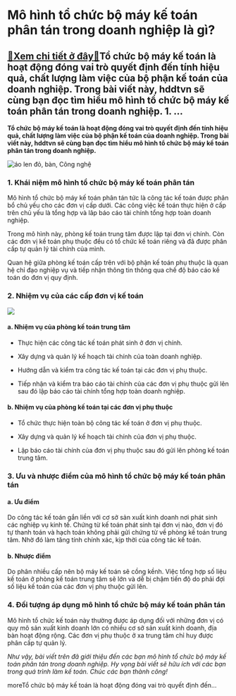 Mô hình tổ chức bộ máy kế toán phân tán trong doanh nghiệp là gì?
=================================================================

[:gift:Xem chi tiết ở đây:gift:](https://hddtvn.com/mo-hinh-to-chuc-bo-may-ke-toan-phan-tan-trong-doanh-nghiep-la-gi/)Tổ chức bộ máy kế toán là hoạt động đóng vai trò quyết định đến tính hiệu quả, chất lượng làm việc của bộ phận kế toán của doanh nghiệp. Trong bài viết này, hddtvn sẽ cùng bạn đọc tìm hiểu mô hình tổ chức bộ máy kế toán phân tán trong doanh nghiệp. 1. …
-----------------------------------------------------------------------------------------------------------------------------------------------------------------------------------------------------------------------------------------------------------------------

**Tổ chức bộ máy kế toán là hoạt động đóng vai trò quyết định đến tính hiệu quả, chất lượng làm việc của bộ phận kế toán của doanh nghiệp. Trong bài viết này, hddtvn sẽ cùng bạn đọc tìm hiểu mô hình tổ chức bộ máy kế toán phân tán trong doanh nghiệp.**


![áo len đỏ, bàn, Công nghệ](https://hddtvn.com/wp-content/uploads/2021/01/pexels-photo-3791130-2-scaled.jpeg)


### 1. Khái niệm mô hình tổ chức bộ máy kế toán phân tán


Mô hình tổ chức bộ máy kế toán phân tán tức là công tác kế toán được phân bổ chủ yếu cho các đơn vị cấp dưới. Các công việc kế toán thực hiện ở cấp trên chủ yếu là tổng hợp và lâp báo cáo tài chính tổng hợp toàn doanh nghiệp.


Trong mô hình này, phòng kế toán trung tâm được lập tại đơn vị chính. Còn các đơn vị kế toán phụ thuộc đều có tổ chức kế toán riêng và đã được phân cấp tự quản lý tài chính của mình.


Quan hệ giữa phòng kế toán cấp trên với bộ phận kế toán phụ thuộc là quan hệ chỉ đạo nghiệp vụ và tiếp nhận thông tin thông qua chế độ báo cáo kế toán do đơn vị quy định.


### 2. Nhiệm vụ của các cấp đơn vị kế toán


![](https://hddtvn.com/wp-content/uploads/2021/01/7b6PQMN.png)


#### a. Nhiệm vụ của phòng kế toán trung tâm




* Thực hiện các công tác kế toán phát sinh ở đơn vị chính.

* Xây dựng và quản lý kế hoạch tài chính của toàn doanh nghiệp.

* Hướng dẫn và kiểm tra công tác kế toán tại các đơn vị phụ thuộc.

* Tiếp nhận và kiểm tra báo cáo tài chính của các đơn vị phụ thuộc gửi lên sau đó lập báo cáo tài chính tổng hợp toàn doanh nghiệp.



#### b. Nhiệm vụ của phòng kế toán tại các đơn vị phụ thuộc




* Tổ chức thực hiện toàn bộ công tác kế toán ở đơn vị phụ thuộc.

* Xây dựng và quản lý kế hoạch tài chính của đơn vị phụ thuộc.

* Lập báo cáo tài chính của đơn vị phụ thuộc sau đó gửi lên phòng kế toán trung tâm.



### 3. Ưu và nhược điểm của mô hình tổ chức bộ máy kế toán phân tán


#### a. Ưu điểm


Do công tác kế toán gắn liền với cơ sở sản xuất kinh doanh nơi phát sinh các nghiệp vụ kinh tế. Chứng từ kế toán phát sinh tại đơn vị nào, đơn vị đó tự thanh toán và hạch toán không phải gửi chứng từ về phòng kế toán trung tâm. Nhờ đó làm tăng tính chính xác, kịp thời của công tác kế toán.


#### b. Nhược điểm


Do phân nhiều cấp nên bộ máy kế toán sẽ cồng kềnh. Việc tổng hợp số liệu kế toán ở phòng kế toán trung tâm sẽ lớn và dễ bị chậm tiến độ do phải đợi số liệu kế toán của các đơn vị phụ thuộc gửi lên.


### 4. Đối tượng áp dụng mô hình tổ chức bộ máy kế toán phân tán


Mô hình tổ chức kế toán này thường được áp dụng đối với những đơn vị có quy mô sản xuất kinh doanh lớn có nhiều cơ sở sản xuất kinh doanh, địa bàn hoạt động rộng. Các đơn vị phụ thuộc ở xa trung tâm chỉ huy được phân cấp tự quản lý.


*Như vậy, bài viết trên đã giới thiệu đến các bạn mô hình tổ chức bộ máy kế toán phân tán trong doanh nghiệp. Hy vọng bài viết sẽ hữu ích với các bạn trong quá trình làm kế toán. Chúc các bạn thành công!*


moreTổ chức bộ máy kế toán là hoạt động đóng vai trò quyết định đến…

